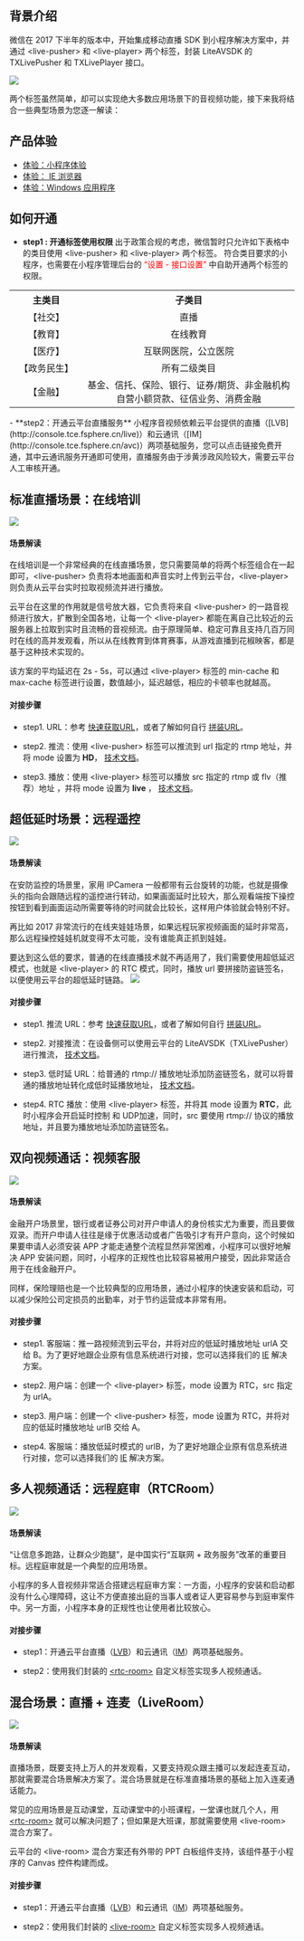 ## 背景介绍

微信在 2017 下半年的版本中，开始集成移动直播 SDK 到小程序解决方案中，并通过 &lt;live-pusher&gt;  和 &lt;live-player&gt; 两个标签，封装 LiteAVSDK 的 TXLivePusher 和 TXLivePlayer 接口。

![](http://imgcache.tce.fsphere.cn/image/main.qcloudimg.com/raw/abae9bac64d940b5ece0f20c730364e8.png)

两个标签虽然简单，却可以实现绝大多数应用场景下的音视频功能，接下来我将结合一些典型场景为您逐一解读：


## 产品体验
- [体验：小程序体验](http://tce.fsphere.cn/document/product/454/6555#XiaoChengXu)
- [体验： IE 浏览器](http://img.qcloud.com/open/qcloud/video/act/avtivex_demo/demo/index/IndexDemo.htm)
- [体验：Windows 应用程序](http://tce.fsphere.cn/document/product/454/6555#Windows)

## 如何开通

- **step1 : 开通标签使用权限**
 出于政策合规的考虑，微信暂时只允许如下表格中的类目使用 &lt;live-pusher&gt;  和 &lt;live-player&gt; 两个标签。
 符合类目要求的小程序，也需要在小程序管理后台的<font color='red'> “设置 - 接口设置” </font>中自助开通两个标签的权限。
<table>
  <tr align="center">
    <th width="200px">主类目</th>
    <th width="700px">子类目</th>
  </tr>
  <tr align="center">
    <td>【社交】</td>
		<td>直播</td>
  </tr>
	<tr align="center">
    <td>【教育】</td>
		<td>在线教育</td>
  </tr>
	<tr align="center">
    <td>【医疗】</td>
		<td>互联网医院，公立医院</td>
  </tr>
	<tr align="center">
    <td>【政务民生】</td>
		<td>所有二级类目</td>
  </tr>
	<tr align="center">
    <td>【金融】</td>
		<td>基金、信托、保险、银行、证券/期货、非金融机构自营小额贷款、征信业务、消费金融</td>
  </tr>
</table>
- **step2：开通云平台直播服务**
小程序音视频依赖云平台提供的直播（[LVB](http://console.tce.fsphere.cn/live)）和云通讯（[IM](http://console.tce.fsphere.cn/avc)）两项基础服务，您可以点击链接免费开通，其中云通讯服务开通即可使用，直播服务由于涉黄涉政风险较大，需要云平台人工审核开通。


## 标准直播场景：在线培训

![](http://imgcache.tce.fsphere.cn/image/main.qcloudimg.com/raw/1a3abb95d321d2a9bd658f364e82288d.png)

#### 场景解读

在线培训是一个非常经典的在线直播场景，您只需要简单的将两个标签组合在一起即可，&lt;live-pusher&gt; 负责将本地画面和声音实时上传到云平台，&lt;live-player&gt; 则负责从云平台实时拉取视频流并进行播放。

云平台在这里的作用就是信号放大器，它负责将来自 &lt;live-pusher&gt;  的一路音视频进行放大，扩散到全国各地，让每一个 &lt;live-player&gt;  都能在离自己比较近的云服务器上拉取到实时且流畅的音视频流。由于原理简单、稳定可靠且支持几百万同时在线的高并发观看，所以从在线教育到体育赛事，从游戏直播到花椒映客，都是基于这种技术实现的。

该方案的平均延迟在 2s - 5s，可以通过 &lt;live-player&gt; 标签的 min-cache 和 max-cache 标签进行设置，数值越小，延迟越低，相应的卡顿率也就越高。

#### 对接步骤

- step1. URL：参考 [快速获取URL](http://tce.fsphere.cn/document/product/454/7915)，或者了解如何自行 [拼装URL](http://tce.fsphere.cn/document/product/454/9875)。

- step2. 推流：使用 &lt;live-pusher&gt; 标签可以推流到 url 指定的 rtmp 地址，并将 mode 设置为 **HD**， [技术文档](http://tce.fsphere.cn/document/product/454/12520)。

- step3. 播放：使用 &lt;live-player&gt; 标签可以播放 src 指定的 rtmp 或 flv（推荐）地址 ，并将 mode 设置为 **live** ， [技术文档](http://tce.fsphere.cn/document/product/454/12520)。


## 超低延时场景：远程遥控
![](http://imgcache.tce.fsphere.cn/image/main.qcloudimg.com/raw/b8d94983d2aca16c9570850fc9d53b51.png)

#### 场景解读
在安防监控的场景里，家用 IPCamera 一般都带有云台旋转的功能，也就是摄像头的指向会跟随远程的遥控进行转动，如果画面延时比较大，那么观看端按下操控按钮到看到画面运动所需要等待的时间就会比较长，这样用户体验就会特别不好。

再比如 2017 非常流行的在线夹娃娃场景，如果远程玩家视频画面的延时非常高，那么远程操控娃娃机就变得不太可能，没有谁能真正抓到娃娃。

要达到这么低的要求，普通的在线直播技术就不再适用了，我们需要使用超低延迟模式，也就是 &lt;live-player&gt; 的 RTC 模式，同时，播放 url 要拼接防盗链签名，以便使用云平台的超低延时链路。
![](http://imgcache.tce.fsphere.cn/image/main.qcloudimg.com/raw/7ef580db650feb53e8caac4bc9fea179.png)

#### 对接步骤
- step1. 推流 URL：参考 [快速获取URL](http://tce.fsphere.cn/document/product/454/7915)，或者了解如何自行 [拼装URL](http://tce.fsphere.cn/document/product/454/9875)。

- step2. 对接推流：在设备侧可以使用云平台的 LiteAVSDK（TXLivePusher）进行推流， [技术文档](http://tce.fsphere.cn/document/product/454/7885)。

- step3. 低时延 URL：给普通的 rtmp:// 播放地址添加防盗链签名，就可以将普通的播放地址转化成低时延播放地址， [技术文档](http://tce.fsphere.cn/document/product/454/12520#.E8.B6.85.E4.BD.8E.E5.BB.B6.E6.97.B6.E6.92.AD.E6.94.BE.EF.BC.88rtmp-udp.EF.BC.89)。

- step4. RTC 播放：使用 &lt;live-player&gt; 标签，并将其 mode 设置为 **RTC**，此时小程序会开启延时控制 和 UDP加速，同时，src 要使用 rtmp:// 协议的播放地址，并且要为播放地址添加防盗链签名。


## 双向视频通话：视频客服
![](http://imgcache.tce.fsphere.cn/image/main.qcloudimg.com/raw/c711e5a98a8e36424deba2e901d20f77.png)

#### 场景解读
金融开户场景里，银行或者证券公司对开户申请人的身份核实尤为重要，而且要做双录。而开户申请人往往是缘于优惠活动或者广告吸引才有开户意向，这个时候如果要申请人必须安装 APP 才能走通整个流程显然非常困难，小程序可以很好地解决 APP 安装问题，同时，小程序的正规性也比较容易被用户接受，因此非常适合用于在线金融开户。

同样，保险理赔也是一个比较典型的应用场景，通过小程序的快速安装和启动，可以减少保险公司定损员的出勤率，对于节约运营成本非常有用。

#### 对接步骤
- step1. 客服端：推一路视频流到云平台，并将对应的低延时播放地址 urlA 交给 B。为了更好地跟企业原有信息系统进行对接，您可以选择我们的 [IE](http://tce.fsphere.cn/document/product/454/13644) 解决方案。

- step2. 用户端：创建一个 &lt;live-player&gt; 标签，mode 设置为 RTC，src 指定为 urlA。

- step3. 用户端：创建一个 &lt;live-pusher&gt; 标签，mode 设置为 RTC，并将对应的低延时播放地址 urlB 交给 A。

- step4. 客服端：播放低延时模式的 urlB，为了更好地跟企业原有信息系统进行对接，您可以选择我们的 [IE](http://tce.fsphere.cn/document/product/454/13645) 解决方案。

## 多人视频通话：远程庭审（RTCRoom）
![](http://imgcache.tce.fsphere.cn/image/main.qcloudimg.com/raw/155dc1fe17cb0a293d66f267946de0d1.png)

#### 场景解读
“让信息多跑路，让群众少跑腿”，是中国实行“互联网 + 政务服务”改革的重要目标。远程庭审就是一个典型的应用场景。

小程序的多人音视频非常适合搭建远程庭审方案：一方面，小程序的安装和启动都没有什么心理障碍，这让不方便直接出庭的当事人或者证人更容易参与到庭审案件中。另一方面，小程序本身的正规性也让使用者比较放心。

#### 对接步骤

- step1：开通云平台直播（[LVB](http://console.tce.fsphere.cn/live)）和云通讯（[IM](http://console.tce.fsphere.cn/avc)）两项基础服务。

- step2：使用我们封装的 [&lt;rtc-room&gt;](http://tce.fsphere.cn/document/product/454/12723) 自定义标签实现多人视频通话。

## 混合场景：直播 + 连麦（LiveRoom）

![](http://imgcache.tce.fsphere.cn/image/main.qcloudimg.com/raw/3ae5c28b5095fe0b37d45d06ea3f87ca.png)

#### 场景解读
直播场景，既要支持上万人的并发观看，又要支持观众跟主播可以发起连麦互动，那就需要混合场景解决方案了。混合场景就是在标准直播场景的基础上加入连麦通话能力。

常见的应用场景是互动课堂，互动课堂中的小班课程，一堂课也就几个人，用  [&lt;rtc-room&gt;](http://tce.fsphere.cn/document/product/454/12723)  就可以解决问题了；但如果是大班课，那就需要使用 &lt;live-room&gt; 混合方案了。

云平台的 &lt;live-room&gt; 混合方案还有外带的 PPT 白板组件支持，该组件基于小程序的 Canvas 控件构建而成。

#### 对接步骤

- step1：开通云平台直播（[LVB](http://console.tce.fsphere.cn/live)）和云通讯（[IM](http://console.tce.fsphere.cn/avc)）两项基础服务。

- step2：使用我们封装的 [&lt;live-room&gt;](http://tce.fsphere.cn/document/product/454/12723) 自定义标签实现多人视频通话。


